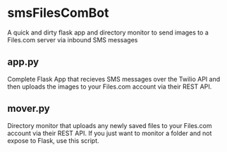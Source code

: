 # smsFilesComBot
A quick and dirty flask app and directory monitor to send images to a Files.com server via inbound SMS messages 


## app.py
Complete Flask App that recieves SMS messages over the Twilio API and then uploads the images to your Files.com account via their REST API.

## mover.py
Directory monitor that uploads any newly saved files to your Files.com account via their REST API. If you just want to monitor a folder and not expose to Flask, use this script. 
